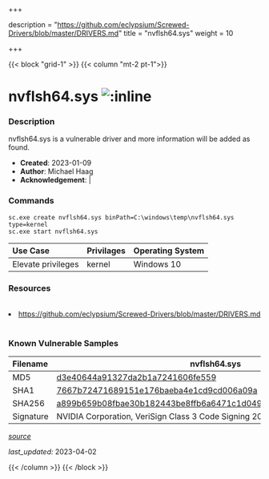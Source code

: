 +++

description = "https://github.com/eclypsium/Screwed-Drivers/blob/master/DRIVERS.md"
title = "nvflsh64.sys"
weight = 10

+++


{{< block "grid-1" >}}
{{< column "mt-2 pt-1">}}


# nvflsh64.sys ![:inline](/images/twitter_verified.png) 


### Description

nvflsh64.sys is a vulnerable driver and more information will be added as found.

- **Created**: 2023-01-09
- **Author**: Michael Haag
- **Acknowledgement**:  | [](https://twitter.com/)

### Commands

```
sc.exe create nvflsh64.sys binPath=C:\windows\temp\nvflsh64.sys type=kernel
sc.exe start nvflsh64.sys
```

| Use Case | Privilages | Operating System | 
|:---- | ---- | ---- |
| Elevate privileges | kernel | Windows 10 |

### Resources
<br>
<li><a href=" https://github.com/eclypsium/Screwed-Drivers/blob/master/DRIVERS.md"> https://github.com/eclypsium/Screwed-Drivers/blob/master/DRIVERS.md</a></li>
<br>

### Known Vulnerable Samples

| Filename | nvflsh64.sys |
|:---- | ---- | 
| MD5 | <a href="https://www.virustotal.com/gui/file/d3e40644a91327da2b1a7241606fe559">d3e40644a91327da2b1a7241606fe559</a> |
| SHA1 | <a href="https://www.virustotal.com/gui/file/7667b72471689151e176baeba4e1cd9cd006a09a">7667b72471689151e176baeba4e1cd9cd006a09a</a> |
| SHA256 | <a href="https://www.virustotal.com/gui/file/a899b659b08fbae30b182443be8ffb6a6471c1d0497b52293061754886a937a3">a899b659b08fbae30b182443be8ffb6a6471c1d0497b52293061754886a937a3</a> |
| Signature | NVIDIA Corporation, VeriSign Class 3 Code Signing 2010 CA, VeriSign   |


[*source*](https://github.com/magicsword-io/LOLDrivers/tree/main/yaml/nvflsh64.sys.yml)

*last_updated:* 2023-04-02








{{< /column >}}
{{< /block >}}
